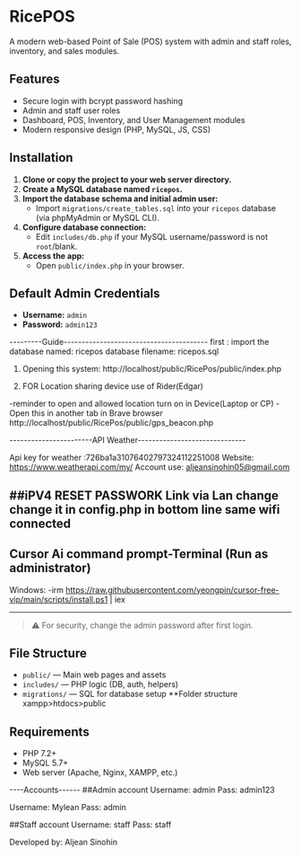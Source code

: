 # RicePOS

A modern web-based Point of Sale (POS) system with admin and staff roles, inventory, and sales modules.

## Features
- Secure login with bcrypt password hashing
- Admin and staff user roles
- Dashboard, POS, Inventory, and User Management modules
- Modern responsive design (PHP, MySQL, JS, CSS)

## Installation
1. **Clone or copy the project to your web server directory.**
2. **Create a MySQL database named `ricepos`.**
3. **Import the database schema and initial admin user:**
   - Import `migrations/create_tables.sql` into your `ricepos` database (via phpMyAdmin or MySQL CLI).
4. **Configure database connection:**
   - Edit `includes/db.php` if your MySQL username/password is not `root`/blank.
5. **Access the app:**
   - Open `public/index.php` in your browser.

## Default Admin Credentials
- **Username:** `admin`
- **Password:** `admin123`

---------Guide----------------------------------------
first : import the database named: ricepos
database filename: ricepos.sql

1) Opening this system:  http://localhost/public/RicePos/public/index.php

2) FOR Location sharing device use of Rider(Edgar)

-reminder to open and allowed location turn on in Device(Laptop or CP)
-Open this in another tab in Brave browser
http://localhost/public/RicePos/public/gps_beacon.php

-----------------------API Weather------------------------------

Api key for weather :726ba1a31076402797324112251008
Website: https://www.weatherapi.com/my/
Account use: aljeansinohin05@gmail.com

##iPV4 RESET PASSWORK Link via Lan change
change it in config.php in bottom line 
same wifi connected
--------------------------------------------------------

## Cursor Ai command prompt-Terminal (Run as administrator)
Windows: 
-irm https://raw.githubusercontent.com/yeongpin/cursor-free-vip/main/scripts/install.ps1 | iex

------------------------------------------------------------
> ⚠️ For security, change the admin password after first login.

## File Structure
- `public/` — Main web pages and assets
- `includes/` — PHP logic (DB, auth, helpers)
- `migrations/` — SQL for database setup
**Folder structure
xampp>htdocs>public
## Requirements
- PHP 7.2+
- MySQL 5.7+
- Web server (Apache, Nginx, XAMPP, etc.)

----Accounts------
##Admin account
Username: admin
Pass: admin123

Username: Mylean
Pass: admin

##Staff account
Username: staff
Pass: staff



Developed by: Aljean Sinohin 